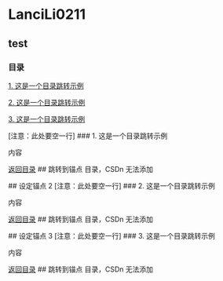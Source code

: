 # LanciLi0211

## test
### 目录                     
 
[1. 这是一个目录跳转示例](#1)
 
[2. 这是一个目录跳转示例](#2)   
 
[3. 这是一个目录跳转示例](#3)   
 
 
<p id="1"></p>               
[注意：此处要空一行]
### 1. 这是一个目录跳转示例
 
内容
 
[返回目录](#目录)              ## 跳转到锚点 目录，CSDn 无法添加
 
<p id="2"></p>               ## 设定锚点 2
[注意：此处要空一行]
### 2. 这是一个目录跳转示例
 
内容
 
[返回目录](#目录)             ## 跳转到锚点 目录，CSDn 无法添加
 
<p id="3"></p>               ## 设定锚点 3
[注意：此处要空一行]
### 3. 这是一个目录跳转示例
 
内容
 
[返回目录](#目录)             ## 跳转到锚点 目录，CSDn 无法添加
